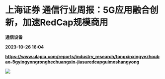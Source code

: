 # 上海证券 通信行业周报：5G应用融合创新，加速RedCap规模商用
**通信设备**

**2023-10-26 16:04**

**https://www.ulapia.com/reports/industry_research/tongxinxingyezhoubao-5gyingyongronghechuangxin-jiasuredcapguimoshangyong**

![](https://img.ulapia.com/thumbnails/industry_research/20231026/H3_AP202310261603985507_1.jpg)